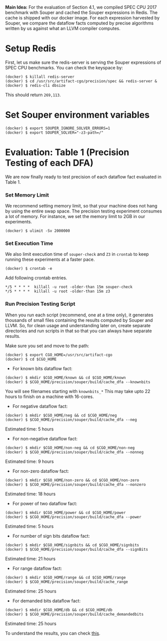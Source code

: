 **Main Idea:** For the evaluation of Section 4.1, we compiled
SPEC CPU 2017 benchmark with Souper and cached
the Souper expressions in Redis. The cache is shipped with our docker image.
For each expression harvested by Souper, we compare the dataflow
facts computed by precise algorithms written by
us against what an LLVM compiler computes.

# Setup Redis

First, let us make sure the redis-server is serving the Souper expressions of SPEC CPU benchmarks. You can check the keyspace by:
```
(docker) $ killall redis-server
(docker) $ cd /usr/src/artifact-cgo/precision/spec && redis-server &
(docker) $ redis-cli dbsize
```
This should return `269,113`.

# Set Souper environment variables

```
(docker) $ export SOUPER_IGNORE_SOLVER_ERRORS=1
(docker) $ export SOUPER_SOLVER="-z3-path=/"
```

# Evaluation: Table 1 (Precision Testing of each DFA)

We are now finally ready to test precision of each dataflow fact
evaluated in Table 1.

### Set Memory Limit
We recommend setting memory limit, so that your machine does not hang
by using the entire swap space. The precision testing experiment
consumes a lot of memory. For instance, we set the memory limit to
2GB in our experiments.
```
(docker) $ ulimit -Sv 2000000
```
### Set Execution Time
We also limit execution time of `souper-check` and `Z3` in `crontab`
to keep running these experiments at a faster pace.

```
(docker) $ crontab -e
```

Add following crontab entries.
```
*/5 * * * *  killall -u root -older-than 15m souper-check
*/5 * * * *  killall -u root -older-than 15m z3
```

### Run Precision Testing Script

When you run each script (recommend, one at a time only),
it generates thousands of small files containing the results
computed by Souper and LLVM. So, for clean usage and
understanding later on, create separate directories and run
scripts in that so that you can always have separate results.

Make sure you set and move to the path:
```
(docker) $ export CGO_HOME=/usr/src/artifact-cgo
(docker) $ cd $CGO_HOME
```
- For known bits dataflow fact:
```
(docker) $ mkdir $CGO_HOME/known && cd $CGO_HOME/known
(docker) $ $CGO_HOME/precision/souper/build/cache_dfa --knownbits
```
You will see filenames starting with `knownbits_*`
This may take upto 22 hours to finish on a machine
with 16-cores.

- For negative dataflow fact:
```
(docker) $ mkdir $CGO_HOME/neg && cd $CGO_HOME/neg
(docker) $ $CGO_HOME/precision/souper/build/cache_dfa --neg
```
Estimated time: 5 hours

- For non-negative dataflow fact:
```
(docker) $ mkdir $CGO_HOME/non-neg && cd $CGO_HOME/non-neg
(docker) $ $CGO_HOME/precision/souper/build/cache_dfa --nonneg
```
Estimated time: 9 hours

- For non-zero dataflow fact:
```
(docker) $ mkdir $CGO_HOME/non-zero && cd $CGO_HOME/non-zero
(docker) $ $CGO_HOME/precision/souper/build/cache_dfa --nonzero
```
Estimated time: 18 hours

- For power of two dataflow fact:
```
(docker) $ mkdir $CGO_HOME/power && cd $CGO_HOME/power
(docker) $ $CGO_HOME/precision/souper/build/cache_dfa --power
```
Estimated time: 5 hours

- For number of sign bits dataflow fact:
```
(docker) $ mkdir $CGO_HOME/signbits && cd $CGO_HOME/signbits
(docker) $ $CGO_HOME/precision/souper/build/cache_dfa --signBits
```
Estimated time: 21 hours

- For range dataflow fact:
```
(docker) $ mkdir $CGO_HOME/range && cd $CGO_HOME/range
(docker) $ $CGO_HOME/precision/souper/build/cache_range
```
Estimated time: 25 hours

- For demanded bits dataflow fact:
```
(docker) $ mkdir $CGO_HOME/db && cd $CGO_HOME/db
(docker) $ $CGO_HOME/precision/souper/build/cache_demandedbits
```
Estimated time: 25 hours

To understand the results, you can check
[this](https://github.com/jubitaneja/artifact-cgo#section-41).

